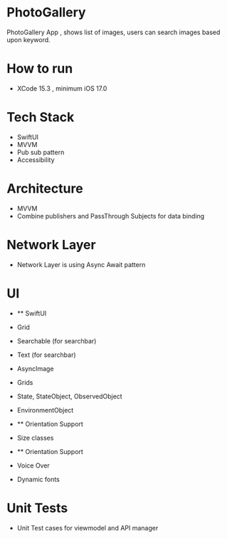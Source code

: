 # PhotoGallery

PhotoGallery App , shows list of images, users can search images based upon keyword.

# How to run 

- XCode 15.3 , minimum iOS 17.0

# Tech Stack 
- SwiftUI
- MVVM 
- Pub sub pattern
- Accessibility 

# Architecture 
- MVVM 
- Combine publishers and PassThrough Subjects for data binding

# Network Layer
- Network Layer is using Async Await pattern

# UI
- ** SwiftUI 
- Grid
- Searchable (for searchbar)
- Text (for searchbar)
- AsyncImage
- Grids
- State, StateObject, ObservedObject
- EnvironmentObject

- ** Orientation Support 
- Size classes

- ** Orientation Support 
-  Voice Over
-  Dynamic fonts

# Unit Tests
- Unit Test cases for viewmodel and API manager

